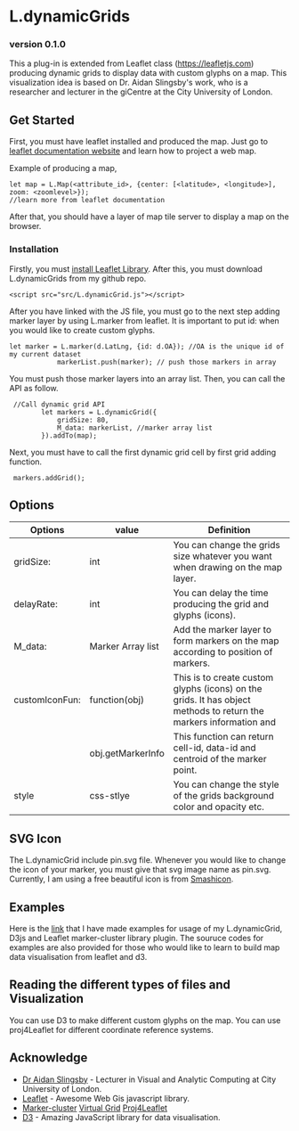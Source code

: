 # L.dynamicGrids 
### version 0.1.0

This a plug-in is extended from Leaflet class (https://leafletjs.com) producing dynamic grids to display data with custom glyphs on a map.
This visualization idea is based on Dr. Aidan Slingsby's work, who is a researcher and lecturer in the giCentre at the City University of London.

## Get Started 

First, you must have leaflet installed and produced the map. Just go to [leaflet documentation website](https://leafletjs.com/index.html) and learn how to project a web map. 

Example of producing a map,
```
let map = L.Map(<attribute_id>, {center: [<latitude>, <longitude>], zoom: <zoomlevel>}); 
//learn more from leaflet documentation 
```

After that, you should have a layer of map tile server to display a map on the browser.

### Installation 

Firstly, you must [install Leaflet Library](https://leafletjs.com/download.html). 
After this, you must download L.dynamicGrids from my github repo. 

```
<script src="src/L.dynamicGrid.js"></script>
```

After you have linked with the JS file, you must go to the next step adding marker layer by using
L.marker from leaflet. It is important to put id:<your unique id of dataset> when you would like to create custom glyphs. 
```
let marker = L.marker(d.LatLng, {id: d.OA}); //OA is the unique id of my current dataset
            markerList.push(marker); // push those markers in array
```

You must push those marker layers into an array list.  Then, you can call the API as follow.

```
 //Call dynamic grid API
        let markers = L.dynamicGrid({
            gridSize: 80,
            M_data: markerList, //marker array list 
        }).addTo(map);
```
Next, you must have to call the first dynamic grid cell by first grid adding function.

```
 markers.addGrid();
```

## Options 

| Options | value | Definition |
| ------- | --- | --- |
| gridSize:  | int |You can change the grids size whatever you want when drawing on the map layer. |
| delayRate: | int |You can delay the time producing the grid and glyphs (icons).|
| M_data: | Marker Array list | Add the marker layer to form markers on the map according to position of markers.|
| customIconFun: | function(obj) | This is to create custom glyphs (icons) on the grids. It has object methods to return the markers information and |
| |obj.getMarkerInfo| This function can return cell-id, data-id and centroid of the marker point.|
|style | css-stlye | You can change the style of the grids background color and opacity etc.|

## SVG Icon 

The L.dynamicGrid include pin.svg file. Whenever you would like to change the icon of your marker, you must give that svg image name as pin.svg.
Currently, I am using a free beautiful icon is from [Smashicon](https://www.flaticon.com/authors/smashicons).

## Examples 

Here is the [link](http://www.student.city.ac.uk/~acvt664/L.dynamicGrids/examples/) that I have made examples for usage of my L.dynamicGrid, D3js and Leaflet marker-cluster library plugin. The souruce codes for examples are also provided for those who would like to learn to build map data visualisation from leaflet and d3. 

## Reading the different types of files and Visualization 

You can use D3 to make different custom glyphs on the map. You can use proj4Leaflet for different coordinate reference systems. 

## Acknowledge

* [Dr Aidan Slingsby](https://www.city.ac.uk/people/academics/aidan-slingsby) - Lecturer in Visual and Analytic Computing at City University of London.
* [Leaflet](https://leafletjs.com) - Awesome Web Gis javascript library.
* [Marker-cluster](https://github.com/Leaflet/Leaflet.markercluster) [Virtual Grid](https://github.com/patrickarlt/leaflet-virtual-grid) [Proj4Leaflet](https://github.com/kartena/Proj4Leaflet)
* [D3](https://d3js.org/) - Amazing JavaScript library for data visualisation. 
